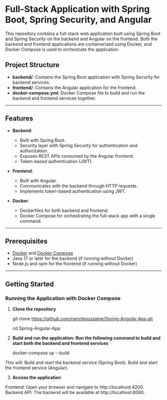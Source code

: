 # Full-Stack Application with Spring Boot, Spring Security, and Angular

This repository contains a full-stack web application built using Spring Boot and Spring Security on the backend and Angular on the frontend. Both the backend and frontend applications are containerized using Docker, and Docker Compose is used to orchestrate the application.

## Project Structure

- **backend/**: Contains the Spring Boot application with Spring Security for backend services.
- **frontend/**: Contains the Angular application for the frontend.
- **docker-compose.yml**: Docker Compose file to build and run the backend and frontend services together.

---

## Features

- **Backend**:
  - Built with Spring Boot.
  - Security layer with Spring Security for authentication and authorization.
  - Exposes REST APIs consumed by the Angular frontend.
  - Token-based authentication (JWT).

- **Frontend**:
  - Built with Angular.
  - Communicates with the backend through HTTP requests.
  - Implements token-based authentication using JWT.

- **Docker**:
  - Dockerfiles for both backend and frontend.
  - Docker Compose for orchestrating the full-stack app with a single command.

---

## Prerequisites

- [Docker](https://www.docker.com/get-started) and [Docker Compose](https://docs.docker.com/compose/install/)
- Java 17 or later for the backend (if running without Docker)
- Node.js and npm for the frontend (if running without Docker)

---

## Getting Started

### Running the Application with Docker Compose

1. **Clone the repository**
   
   git clone https://github.com/ramzibouzaiene/Spring-Angular-App.git
   
   cd Spring-Angular-App
   
2. **Build and run the application: Run the following command to build and start both the backend and frontend services**
   
   docker-compose up --build
   
  This will:
  Build and start the backend service (Spring Boot).
  Build and start the frontend service (Angular).
  
3. **Access the application**

Frontend: Open your browser and navigate to http://localhost:4200.
Backend API: The backend will be available at http://localhost:8080.

